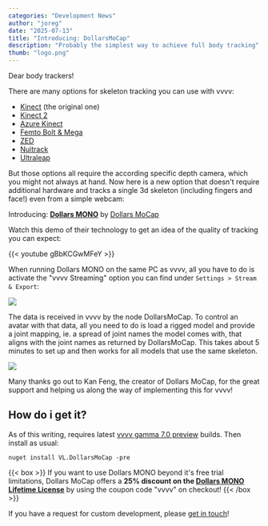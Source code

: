 ```yaml
---
categories: "Development News"
author: "joreg"
date: "2025-07-13"
title: "Introducing: DollarsMoCap"
description: "Probably the simplest way to achieve full body tracking"
thumb: "logo.png"
---
```


Dear body trackers!

There are many options for skeleton tracking you can use with vvvv:
- [Kinect](https://www.nuget.org/packages/VL.Devices.Kinect) (the original one)
- [Kinect 2](https://www.nuget.org/packages/VL.Devices.Kinect2)
- [Azure Kinect](https://www.nuget.org/packages/VL.Devices.AzureKinect)
- [Femto Bolt & Mega](https://www.nuget.org/packages/VL.Devices.AzureKinect.Femto)
- [ZED](https://www.nuget.org/packages/VL.Devices.ZED)
- [Nuitrack](https://www.nuget.org/packages/VL.Devices.Nuitrack)
- [Ultraleap](https://www.nuget.org/packages/VL.Devices.Ultraleap)

But those options all require the according specific depth camera, which you might not always at hand. Now here is a new option that doesn't require additional hardware and tracks a single 3d skeleton (including fingers and face!) even from a simple webcam: 

Introducing: **[Dollars MONO](https://www.dollarsmocap.com/mono)** by [Dollars MoCap](https://www.dollarsmocap.com/)

Watch this demo of their technology to get an idea of the quality of tracking you can expect:

{{< youtube gBbKCGwMFeY >}}

When running Dollars MONO on the same PC as vvvv, all you have to do is activate the "vvvv Streaming" option you can find under `Settings > Stream & Export`:

![](streaming.png) 

The data is received in vvvv by the node DollarsMoCap. 
To control an avatar with that data, all you need to do is load a rigged model and provide a joint mapping, ie. a spread of joint names the model comes with, that aligns with the joint names as returned by DollarsMoCap. This takes about 5 minutes to set up and then works for all models that use the same skeleton.

![](applyskeleton.png)

Many thanks go out to Kan Feng, the creator of Dollars MoCap, for the great support and helping us along the way of implementing this for vvvv!

## How do i get it?

As of this writing, requires latest [vvvv gamma 7.0 preview](https://vvvv.org/download/) builds. Then install as usual:

    nuget install VL.DollarsMoCap -pre

{{< box >}}
If you want to use Dollars MONO beyond it's free trial limitations, Dollars MoCap offers a **25% discount on the [Dollars MONO Lifetime License](https://store.dollarsmocap.com/products/mono)** by using the coupon code "vvvv" on checkout!
{{< /box >}}


If you have a request for custom development, please [get in touch](mailto:devvvvs@vvvv.org)!